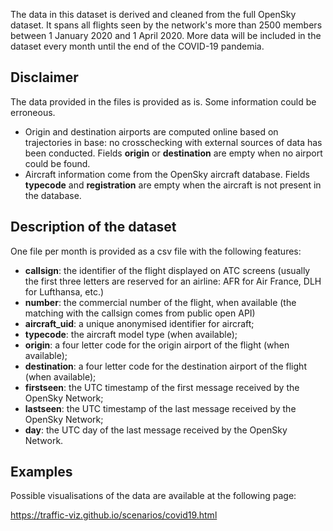 The data in this dataset is derived and cleaned from the full OpenSky
dataset. It spans all flights seen by the network's more than 2500
members between 1 January 2020 and 1 April 2020. More data will be
included in the dataset every month until the end of the COVID-19
pandemia.

## Disclaimer

The data provided in the files is provided as is. Some information could
be erroneous.

- Origin and destination airports are computed online based on
  trajectories in base: no crosschecking with external sources of data
  has been conducted. Fields **origin** or **destination** are empty
  when no airport could be found.
- Aircraft information come from the OpenSky aircraft database. Fields
  **typecode** and **registration** are empty when the aircraft is not
  present in the database.

## Description of the dataset

One file per month is provided as a csv file with the following
features:

- **callsign**: the identifier of the flight displayed on ATC screens
  (usually the first three letters are reserved for an airline: AFR
  for Air France, DLH for Lufthansa, etc.)
- **number**: the commercial number of the flight, when available (the
  matching with the callsign comes from public open API)
- **aircraft_uid**: a unique anonymised identifier for aircraft;
- **typecode**: the aircraft model type (when available);
- **origin**: a four letter code for the origin airport of the flight
  (when available);
- **destination**: a four letter code for the destination airport of
  the flight (when available);
- **firstseen**: the UTC timestamp of the first message received by
  the OpenSky Network;
- **lastseen**: the UTC timestamp of the last message received by the
  OpenSky Network;
- **day**: the UTC day of the last message received by the OpenSky
  Network.

## Examples

Possible visualisations of the data are available at the following
page:

<https://traffic-viz.github.io/scenarios/covid19.html>

